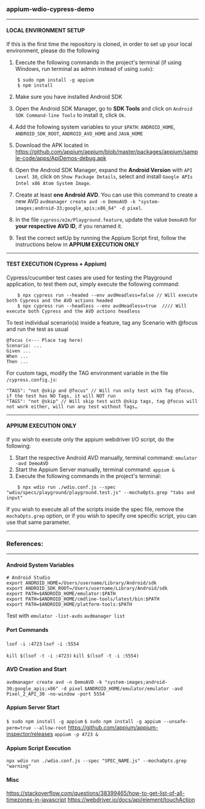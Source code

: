 ### appium-wdio-cypress-demo
------------------------------------------------------------------------------------
#### LOCAL ENVIRONMENT SETUP
If this is the first time the repository is cloned, in order to set up your local environment, please do the following 

1. Execute the following commands in the project's terminal (if using Windows, run terminal as admin instead of using `sudo`):
```
    $ sudo npm install -g appium
    $ npm install
```

2. Make sure you have installed Android SDK

3. Open the Android SDK Manager, go to **SDK Tools** and click on `Android SDK Command-line Tools` to install it, click `Ok`.

4. Add the following system variables to your `$PATH`: `ANDROID_HOME`, `ANDROID_SDK_ROOT`, `ANDROID_AVD_HOME` and `JAVA_HOME`

5. Download the APK located in https://github.com/appium/appium/blob/master/packages/appium/sample-code/apps/ApiDemos-debug.apk

6. Open the Android SDK Manager, expand the **Android Version** with `API Level 30`, click on `Show Package Details`, select and install `Google APIs Intel x86 Atom System Image`.

7. Create at least **one Android AVD**. You can use this command to create a new AVD `avdmanager create avd -n DemoAVD -k "system-images;android-33;google_apis;x86_64" -d pixel`.

8. In the file `cypress/e2e/Playground.feature`, update the value `DemoAVD` for **your respective AVD ID**, if you renamed it.

9. Test the correct setUp by running the Appium Script first, follow the instructions below in **APPIUM EXECUTION ONLY**

---
#### TEST EXECUTION (Cypress + Appium)
Cypress/cucumber test cases are used for testing the Playground application, to test them out, simply execute the following command:
```
    $ npx cypress run --headed --env avdHeadless=false // Will execute both Cypress and the AVD actions headed
    $ npx cypress run --headless --env avdHeadless=true  //// Will execute both Cypress and the AVD actions headless
```
To test individual scenario(s) inside a feature, tag any Scenario with @focus and run the test as usual
```
@focus (<--- Place tag here)
Scenario: ...
Given ...
When ...
Then ...
```
For custom tags, modify the TAG environment variable in the file `/cypress.config.js`:
```
"TAGS": "not @skip and @focus" // Will run only test with Tag @focus, if the test has NO Tags, it will NOT run
"TAGS": "not @skip" // Will skip test with @skip tags, tag @focus will not work either, will run any test without Tags…
```
---
#### APPIUM EXECUTION ONLY
If you wish to execute only the appium webdriver I/O script, do the following:
1. Start the respective Android AVD manually, terminal command: `emulator -avd DemoAVD`
2. Start the Appium Server manually, terminal command: `appium &`
3. Execute the following commands in the project's terminal:
```
    $ npx wdio run ./wdio.conf.js --spec "wdio/specs/playground/playground.test.js" --mochaOpts.grep "tabs and input"
```
If you wish to execute all of the scripts inside the spec file, remove the `mochaOpts.grep` option, or if you wish to specify one specific script, you can use that same parameter.

---
### References:
------------------------------------------------------------------------------------
#### Android System Variables
```
# Android Studio
export ANDROID_HOME=/Users/username/Library/Android/sdk
export ANDROID_SDK_ROOT=/Users/username/Library/Android/sdk
export PATH=$ANDROID_HOME/emulator:$PATH
export PATH=$ANDROID_HOME/cmdline-tools/latest/bin:$PATH
export PATH=$ANDROID_HOME/platform-tools:$PATH
```

Test with
`emulator -list-avds`
`avdmanager list`

#### Port Commands
`lsof -i :4723`
`lsof -i :5554`

`kill $(lsof -t -i :4723)`
`kill $(lsof -t -i :5554)`

#### AVD Creation and Start
`avdmanager create avd -n DemoAVD -k "system-images;android-30;google_apis;x86" -d pixel`
`$ANDROID_HOME/emulator/emulator -avd Pixel_2_API_30 -no-window -port 5554`

#### Appium Server Start
`$ sudo npm install -g appium`
`$ sudo npm install -g appium --unsafe-perm=true --allow-root`
https://github.com/appium/appium-inspector/releases
`appium -p 4723 &`

#### Appium Script Execution
`npx wdio run ./wdio.conf.js --spec "SPEC_NAME.js" --mochaOpts.grep "warning"`

#### Misc
https://stackoverflow.com/questions/38399465/how-to-get-list-of-all-timezones-in-javascript
https://webdriver.io/docs/api/element/touchAction

